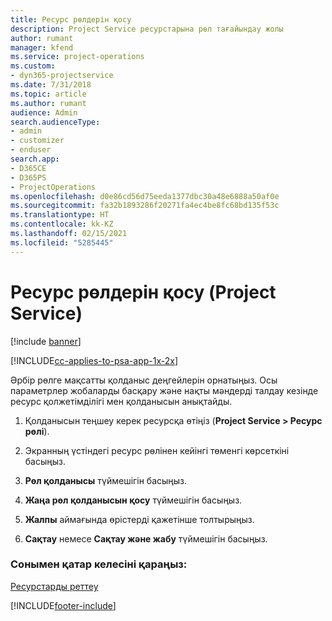 ```yaml
---
title: Ресурс рөлдерін қосу
description: Project Service ресурстарына рөл тағайындау жолы
author: rumant
manager: kfend
ms.service: project-operations
ms.custom:
- dyn365-projectservice
ms.date: 7/31/2018
ms.topic: article
ms.author: rumant
audience: Admin
search.audienceType:
- admin
- customizer
- enduser
search.app:
- D365CE
- D365PS
- ProjectOperations
ms.openlocfilehash: d0e86cd56d75eeda1377dbc30a48e6888a50af0e
ms.sourcegitcommit: fa32b1893286f20271fa4ec4be8fc68bd135f53c
ms.translationtype: HT
ms.contentlocale: kk-KZ
ms.lasthandoff: 02/15/2021
ms.locfileid: "5285445"
---
```

# <a name="add-resource-roles-project-service"></a>Ресурс рөлдерін қосу (Project Service)

[!include [banner](../includes/psa-now-project-operations.md)]

[!INCLUDE[cc-applies-to-psa-app-1x-2x](../includes/cc-applies-to-psa-app-1x-2x.md)]

Әрбір рөлге мақсатты қолданыс деңгейлерін орнатыңыз. Осы параметрлер жобаларды басқару және нақты мәндерді талдау кезінде ресурс қолжетімділігі мен қолданысын анықтайды.  
  
1.  Қолданысын теңшеу керек ресурсқа өтіңіз (**Project Service > Ресурс рөлі**).  
  
2.  Экранның үстіндегі ресурс рөлінен кейінгі төменгі көрсеткіні басыңыз.  
  
3.  **Рөл қолданысы** түймешігін басыңыз.  
  
4.  **Жаңа рөл қолданысын қосу** түймешігін басыңыз.  
  
5.  **Жалпы** аймағында өрістерді қажетінше толтырыңыз.  
  
6.  **Сақтау** немесе **Сақтау және жабу** түймешігін басыңыз.  
  
### <a name="see-also"></a>Сонымен қатар келесіні қараңыз:  
 [Ресурстарды реттеу](../psa/set-up-resources.md)


[!INCLUDE[footer-include](../includes/footer-banner.md)]